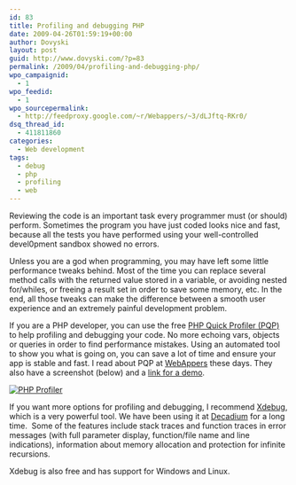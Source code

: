 ```yaml
---
id: 83
title: Profiling and debugging PHP
date: 2009-04-26T01:59:19+00:00
author: Dovyski
layout: post
guid: http://www.dovyski.com/?p=83
permalink: /2009/04/profiling-and-debugging-php/
wpo_campaignid:
  - 1
wpo_feedid:
  - 1
wpo_sourcepermalink:
  - http://feedproxy.google.com/~r/Webappers/~3/dLJftq-RKr0/
dsq_thread_id:
  - 411811860
categories:
  - Web development
tags:
  - debug
  - php
  - profiling
  - web
---
```

<small><strong></strong></small>

Reviewing the code is an important task every programmer must (or should) perform. Sometimes the program you have just coded looks nice and fast, because all the tests you have performed using your well-controlled devel0pment sandbox showed no errors.

Unless you are a god when programming, you may have left some little performance tweaks behind. Most of the time you can replace several method calls with the returned value stored in a variable, or avoiding nested for/whiles, or freeing a result set in order to save some memory, etc. In the end, all those tweaks can make the difference between a smooth user experience and an extremely painful development problem.

If you are a PHP developer, you can use the free [PHP Quick Profiler (PQP)](http://particletree.com/features/php-quick-profiler/ "PHP Quick Profiler") to help profiling and debugging your code. No more echoing vars, objects or queries in order to find performance mistakes. Using an automated tool to show you what is going on, you can save a lot of time and ensure your app is stable and fast. I read about PQP at <a href="http://www.webappers.com/2009/04/25/php-quick-profiler-firebug-for-php/" target="_blank">WebAppers</a> these days. They also have a screenshot (below) and a <a href="http://particletree.com/examples/pqp/" target="_blank">link for a demo</a>.

[<img class="aligncenter" src="http://www.webappers.com/img/2009/04/php-profiler.jpg" alt="PHP Profiler" />](http://particletree.com/features/php-quick-profiler/ "PHP Quick Profiler")

If you want more options for profiling and debugging, I recommend <a href="http://www.xdebug.org/" target="_blank">Xdebug</a>, which is a very powerful tool. We have been using it at <a href="http://www.decadium.com" target="_blank">Decadium</a> for a long time.  Some of the features include stack traces and function traces in error messages (with full parameter display, function/file name and line indications), information about memory allocation and protection for infinite recursions.

Xdebug is also free and has support for Windows and Linux.